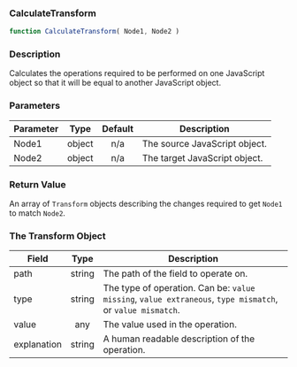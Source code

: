<!-- api/CalculateTransform.md -->

### CalculateTransform

```js
function CalculateTransform( Node1, Node2 )
```

### Description

Calculates the operations required to be performed on one JavaScript object so that it will be equal to another JavaScript object.


### Parameters

| Parameter	| Type     	| Default 	| Description	|
|-----------|:--------:	|:-------:	|-------------	|
| Node1		| object 	| n/a     	| The source JavaScript object. |
| Node2		| object 	| n/a     	| The target JavaScript object. |


### Return Value

An array of `Transform` objects describing the changes required to get `Node1` to match `Node2`.


### The Transform Object

| Field		 	| Type    	| Description                                     	|
|-----------	|:-------:	|-------------------------------------------------	|
| path    		| string  	| The path of the field to operate on.	|
| type      	| string  	| The type of operation. Can be: `value missing`, `value extraneous`, `type mismatch`, or `value mismatch`.  	|
| value    		| any		| The value used in the operation.	|
| explanation	| string	| A human readable description of the operation.	|

